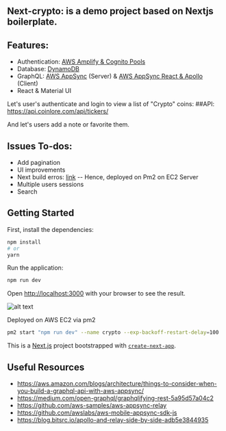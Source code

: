 ## Next-crypto: is a demo project based on Nextjs boilerplate. 

## Features:
- Authentication: [AWS Amplify & Cognito Pools](https://docs.aws.amazon.com/appsync/latest/devguide/welcome.html)
- Database: [DynamoDB](https://aws.amazon.com/dynamodb/)
- GraphQL: [AWS AppSync](https://aws.amazon.com/appsync/) (Server) & [AWS AppSync React & Apollo](https://aws.amazon.com/appsync/resources/) (Client)
- React & Material UI

Let's user's authenticate and login to view a list of "Crypto" coins:
##API: https://api.coinlore.com/api/tickers/

And let's users add a note or favorite them.

## Issues To-dos:
- Add pagination
- UI improvements
- Next build erros: [link](https://stackoverflow.com/questions/51757436/nextjs-reactjs-invariant-violation-react-children-only-expected-to-receive) -- Hence, deployed on Pm2 on EC2 Server
- Multiple users sessions
- Search

## Getting Started

First, install the dependencies:

```bash
npm install
# or
yarn
```

Run the application:
```bash
npm run dev
```

Open [http://localhost:3000](http://localhost:3000) with your browser to see the result.


![alt text](https://amplify-nextcrypto-dev-150927-deployment.s3.amazonaws.com/Screenshot+2020-12-19+at+6.27.39+PM.png)

Deployed on AWS EC2 via pm2
```bash
pm2 start "npm run dev" --name crypto --exp-backoff-restart-delay=100
```

This is a [Next.js](https://nextjs.org/) project bootstrapped with [`create-next-app`](https://github.com/vercel/next.js/tree/canary/packages/create-next-app).


## Useful Resources
- https://aws.amazon.com/blogs/architecture/things-to-consider-when-you-build-a-graphql-api-with-aws-appsync/
- https://medium.com/open-graphql/graphqlifying-rest-5a95d57a04c2
- https://github.com/aws-samples/aws-appsync-relay
- https://github.com/awslabs/aws-mobile-appsync-sdk-js
- https://blog.bitsrc.io/apollo-and-relay-side-by-side-adb5e3844935

